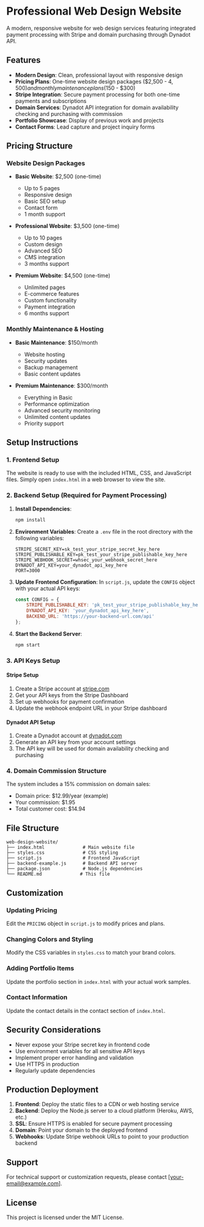 # Professional Web Design Website

A modern, responsive website for web design services featuring integrated payment processing with Stripe and domain purchasing through Dynadot API.

## Features

- **Modern Design**: Clean, professional layout with responsive design
- **Pricing Plans**: One-time website design packages ($2,500 - $4,500) and monthly maintenance plans ($150 - $300)
- **Stripe Integration**: Secure payment processing for both one-time payments and subscriptions
- **Domain Services**: Dynadot API integration for domain availability checking and purchasing with commission
- **Portfolio Showcase**: Display of previous work and projects
- **Contact Forms**: Lead capture and project inquiry forms

## Pricing Structure

### Website Design Packages
- **Basic Website**: $2,500 (one-time)
  - Up to 5 pages
  - Responsive design
  - Basic SEO setup
  - Contact form
  - 1 month support

- **Professional Website**: $3,500 (one-time)
  - Up to 10 pages
  - Custom design
  - Advanced SEO
  - CMS integration
  - 3 months support

- **Premium Website**: $4,500 (one-time)
  - Unlimited pages
  - E-commerce features
  - Custom functionality
  - Payment integration
  - 6 months support

### Monthly Maintenance & Hosting
- **Basic Maintenance**: $150/month
  - Website hosting
  - Security updates
  - Backup management
  - Basic content updates

- **Premium Maintenance**: $300/month
  - Everything in Basic
  - Performance optimization
  - Advanced security monitoring
  - Unlimited content updates
  - Priority support

## Setup Instructions

### 1. Frontend Setup

The website is ready to use with the included HTML, CSS, and JavaScript files. Simply open `index.html` in a web browser to view the site.

### 2. Backend Setup (Required for Payment Processing)

1. **Install Dependencies**:
   ```bash
   npm install
   ```

2. **Environment Variables**:
   Create a `.env` file in the root directory with the following variables:
   ```env
   STRIPE_SECRET_KEY=sk_test_your_stripe_secret_key_here
   STRIPE_PUBLISHABLE_KEY=pk_test_your_stripe_publishable_key_here
   STRIPE_WEBHOOK_SECRET=whsec_your_webhook_secret_here
   DYNADOT_API_KEY=your_dynadot_api_key_here
   PORT=3000
   ```

3. **Update Frontend Configuration**:
   In `script.js`, update the `CONFIG` object with your actual API keys:
   ```javascript
   const CONFIG = {
       STRIPE_PUBLISHABLE_KEY: 'pk_test_your_stripe_publishable_key_here',
       DYNADOT_API_KEY: 'your_dynadot_api_key_here',
       BACKEND_URL: 'https://your-backend-url.com/api'
   };
   ```

4. **Start the Backend Server**:
   ```bash
   npm start
   ```

### 3. API Keys Setup

#### Stripe Setup
1. Create a Stripe account at [stripe.com](https://stripe.com)
2. Get your API keys from the Stripe Dashboard
3. Set up webhooks for payment confirmation
4. Update the webhook endpoint URL in your Stripe dashboard

#### Dynadot API Setup
1. Create a Dynadot account at [dynadot.com](https://dynadot.com)
2. Generate an API key from your account settings
3. The API key will be used for domain availability checking and purchasing

### 4. Domain Commission Structure

The system includes a 15% commission on domain sales:
- Domain price: $12.99/year (example)
- Your commission: $1.95
- Total customer cost: $14.94

## File Structure

```
web-design-website/
├── index.html              # Main website file
├── styles.css              # CSS styling
├── script.js               # Frontend JavaScript
├── backend-example.js      # Backend API server
├── package.json            # Node.js dependencies
└── README.md              # This file
```

## Customization

### Updating Pricing
Edit the `PRICING` object in `script.js` to modify prices and plans.

### Changing Colors and Styling
Modify the CSS variables in `styles.css` to match your brand colors.

### Adding Portfolio Items
Update the portfolio section in `index.html` with your actual work samples.

### Contact Information
Update the contact details in the contact section of `index.html`.

## Security Considerations

- Never expose your Stripe secret key in frontend code
- Use environment variables for all sensitive API keys
- Implement proper error handling and validation
- Use HTTPS in production
- Regularly update dependencies

## Production Deployment

1. **Frontend**: Deploy the static files to a CDN or web hosting service
2. **Backend**: Deploy the Node.js server to a cloud platform (Heroku, AWS, etc.)
3. **SSL**: Ensure HTTPS is enabled for secure payment processing
4. **Domain**: Point your domain to the deployed frontend
5. **Webhooks**: Update Stripe webhook URLs to point to your production backend

## Support

For technical support or customization requests, please contact [your-email@example.com].

## License

This project is licensed under the MIT License.
